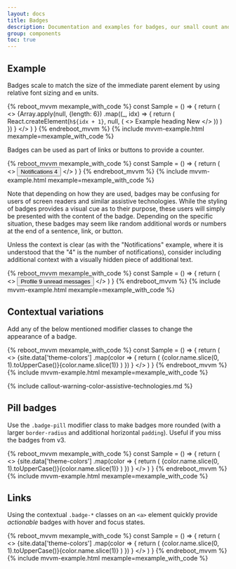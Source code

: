 ```yaml
---
layout: docs
title: Badges
description: Documentation and examples for badges, our small count and labeling component.
group: components
toc: true
---
```


## Example

Badges scale to match the size of the immediate parent element by using relative font sizing and `em` units.

{% reboot_mvvm mexample_with_code %}
const Sample = () => {
  return (
    <>
      {Array.apply(null, {length: 6})
        .map((_, idx) => {
          return (
            React.createElement(`h${idx + 1}`, null, (
              <>
                Example heading <Badge type="secondary">New</Badge>
              </>
            ))
          )
        })
      }
    </>
  )
}
{% endreboot_mvvm %}
{% include mvvm-example.html mexample=mexample_with_code %}

Badges can be used as part of links or buttons to provide a counter.

{% reboot_mvvm mexample_with_code %}
const Sample = () => {
  return (
    <>
      <Button type="primary">
        Notifications <Badge type="light">4</Badge>
      </Button>
    </>
  )
}
{% endreboot_mvvm %}
{% include mvvm-example.html mexample=mexample_with_code %}

Note that depending on how they are used, badges may be confusing for users of screen readers and similar assistive technologies. While the styling of badges provides a visual cue as to their purpose, these users will simply be presented with the content of the badge. Depending on the specific situation, these badges may seem like random additional words or numbers at the end of a sentence, link, or button.

Unless the context is clear (as with the "Notifications" example, where it is understood that the "4" is the number of notifications), consider including additional context with a visually hidden piece of additional text.

{% reboot_mvvm mexample_with_code %}
const Sample = () => {
  return (
    <>
      <Button type="primary">
        Profile <Badge type="light">9</Badge>
        <span class="sr-only">unread messages</span>
      </Button>
    </>
  )
}
{% endreboot_mvvm %}
{% include mvvm-example.html mexample=mexample_with_code %}

## Contextual variations

Add any of the below mentioned modifier classes to change the appearance of a badge.

{% reboot_mvvm mexample_with_code %}
const Sample = () => {
  return (
    <>
      {site.data['theme-colors']
        .map(color => {
          return (
            <Badge type={color.name} class="mr-1">
              {color.name.slice(0, 1).toUpperCase()}{color.name.slice(1)}
            </Badge>
          )
        })
      }
    </>
  )
}
{% endreboot_mvvm %}
{% include mvvm-example.html mexample=mexample_with_code %}

{% include callout-warning-color-assistive-technologies.md %}

## Pill badges

Use the `.badge-pill` modifier class to make badges more rounded (with a larger `border-radius` and additional horizontal `padding`). Useful if you miss the badges from v3.

{% reboot_mvvm mexample_with_code %}
const Sample = () => {
  return (
    <>
      {site.data['theme-colors']
        .map(color => {
          return (
            <Badge type={color.name} pill class="mr-1">
              {color.name.slice(0, 1).toUpperCase()}{color.name.slice(1)}
            </Badge>
          )
        })
      }
    </>
  )
}
{% endreboot_mvvm %}
{% include mvvm-example.html mexample=mexample_with_code %}

## Links

Using the contextual `.badge-*` classes on an `<a>` element quickly provide _actionable_ badges with hover and focus states.

{% reboot_mvvm mexample_with_code %}
const Sample = () => {
  return (
    <>
      {site.data['theme-colors']
        .map(color => {
          return (
            <Badge href="#" as="a" type={color.name} class="mr-1">
              {color.name.slice(0, 1).toUpperCase()}{color.name.slice(1)}
            </Badge>
          )
        })
      }
    </>
  )
}
{% endreboot_mvvm %}
{% include mvvm-example.html mexample=mexample_with_code %}